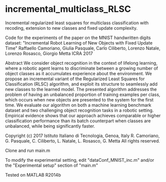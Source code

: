 # incremental_multiclass_RLSC
Incremental regularized least squares for multiclass classification with recoding, extension to new classes and fixed update complexity.

Code for the experiments of the paper on the MNIST handwritten digits dataset:
   "Incremental Robot Learning of New Objects with Fixed Update Time"
   Raffaello Camoriano, Giulia Pasquale, Carlo Ciliberto, Lorenzo Natale, Lorenzo Rosasco, Giorgio Metta
   ICRA 2017
 
Abstract
   We consider object recognition in the context of lifelong learning, where a robotic agent learns to discriminate between a growing number of object classes as it accumulates experience about the environment. We propose an incremental variant of the Regularized Least Squares for Classification (RLSC) algorithm, and exploit its structure to seamlessly add new classes to the learned model. The presented algorithm addresses the problem of having an unbalanced proportion of training examples per class, which occurs when new objects are presented to the system for the first time. 
   We evaluate our algorithm on both a machine learning benchmark dataset and two challenging object recognition tasks in a robotic setting. Empirical evidence shows that our approach achieves comparable or higher classification performance than its batch counterpart when classes are unbalanced, while being significantly faster.

Copyright (c) 2017
Istituto Italiano di Tecnologia, Genoa, Italy
R. Camoriano, G. Pasquale, C. Ciliberto, L. Natale, L. Rosasco, G. Metta
All rights reserved.

Clone and run main.m

To modify the experimental setting, edit "dataConf_MNIST_inc.m" and/or the "Experimental setup" section of "main.m"

Tested on MATLAB R2014b